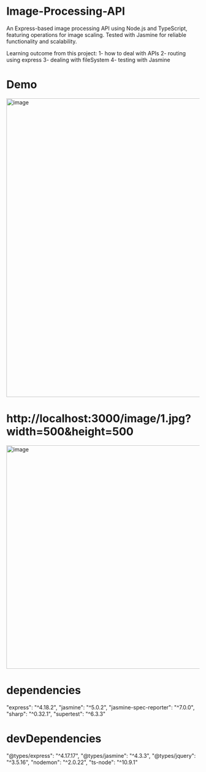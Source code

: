 # Image-Processing-API

An Express-based image processing API using Node.js and TypeScript, featuring operations for image scaling. Tested with Jasmine for reliable functionality and scalability.

Learning outcome from this project:
1- how to deal with APIs 
2- routing using express 
3- dealing with fileSystem
4- testing with Jasmine

# Demo
<img width="778" alt="image" src="https://github.com/Alhaqbani21/Image-Processing-API/assets/94962409/ed7cab75-1d7a-485d-8180-18ff45a45b9c">

# http://localhost:3000/image/1.jpg?width=500&height=500
<img width="582" alt="image" src="https://github.com/Alhaqbani21/Image-Processing-API/assets/94962409/89983b07-dc5a-4a35-b06e-11a5c3e64c1c">


# dependencies 
"express": "^4.18.2",
"jasmine": "^5.0.2",
"jasmine-spec-reporter": "^7.0.0",
"sharp": "^0.32.1",
"supertest": "^6.3.3"

# devDependencies
"@types/express": "^4.17.17",
"@types/jasmine": "^4.3.3",
"@types/jquery": "^3.5.16",
"nodemon": "^2.0.22",
"ts-node": "^10.9.1"
